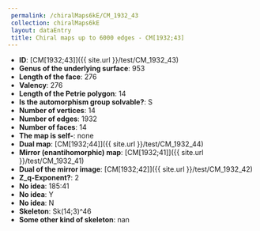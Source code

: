 ```yaml
--- 
 permalink: /chiralMaps6kE/CM_1932_43 
 collection: chiralMaps6kE
 layout: dataEntry
 title: Chiral maps up to 6000 edges - CM[1932;43]
---
```


- **ID**: [CM[1932;43]]({{ site.url }}/test/CM_1932_43)
- **Genus of the underlying surface**: 953
- **Length of the face**: 276
- **Valency**: 276
- **Length of the Petrie polygon**: 14
- **Is the automorphism group solvable?**: S
- **Number of vertices**: 14
- **Number of edges**: 1932
- **Number of faces**: 14
- **The map is self-**: none
- **Dual map**: [CM[1932;44]]({{ site.url }}/test/CM_1932_44)
- **Mirror (enantihomorphic) map**: [CM[1932;41]]({{ site.url }}/test/CM_1932_41)
- **Dual of the mirror image**: [CM[1932;42]]({{ site.url }}/test/CM_1932_42)
- **Z_q-Exponent?**: 2
- **No idea**:  185:41
- **No idea**: Y
- **No idea**: N
- **Skeleton**: Sk(14;3)^46
- **Some other kind of skeleton**: nan
